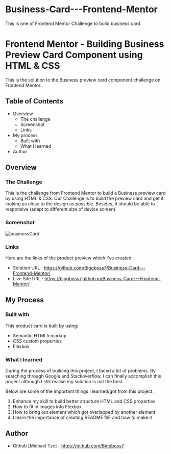 # Business-Card---Frontend-Mentor

This is one of Frontend Mentor Challenge to build business card

# Frontend Mentor - Building Business Preview Card Component using HTML & CSS

This is the solution to the Business preview card component challenge on Frontend Mentor.

## Table of Contents

- Overview
  - The challenge
  - Screenshot
  - Links
- My process
  - Built with
  - What I learned
- Author


## Overview

### The Challenge

This is the challenge from Frontend Mentor to build a Business preview
card by using HTML & CSS. Our Challenge is to build the preview card
and get it looking as close to the design as possible. Besides, it should
be able to responsive (adapt to different size of device screen).

### Screenshot
![businessCard](https://user-images.githubusercontent.com/105411073/177909918-65576894-c724-4e3b-9ca3-5374d078048c.png)

### Links
Here are the links of the product preview which I've created.
	  
- Solution URL : https://github.com/Biggboss7/Business-Card---Frontend-Mentor/
- Live Site URL : https://biggboss7.github.io/Business-Card---Frontend-Mentor/

## My Process

### Built with
	
This product card is built by using:
	
- Semantic HTML5 markup
- CSS custom properties
- Flexbox

### What I learned
During the process of building this project, I faced a lot of problems.
By searching through Google and Stackoverflow, I can finally accomplish
this project although I still realise my solution is not the best.

Below are some of the important things I learned/got from this project:
1. Enhance my skill to build better structure HTML and CSS properties
2. How to fit in images into Flexbox
3. How to bring out element which got overlapped by another element
4. I learn the importance of creating README filE and how to make it

## Author

- Github [Michael Tze] - https://github.com/Biggboss7

